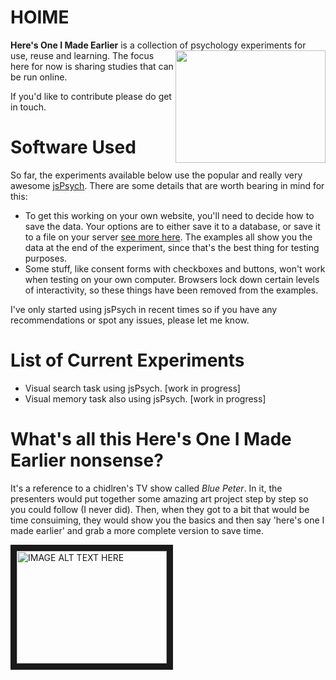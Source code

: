 # HOIME
 **Here's One I Made Earlier** is a collection of psychology experiments for use, reuse and learning. <img align="right" src="readmeFiles/hoime.png" width='240' height='180'> The focus here for now is sharing studies that can be run online. 

 If you'd like to contribute please do get in touch.


# Software Used

 So far, the experiments available below use the popular and really very awesome [jsPsych](https://www.jspsych.org/). There are some details that are worth bearing in mind for this:

 - To get this working on your own website, you'll need to decide how to save the data. Your options are to either save it to a database, or save it to a file on your server [see more here](https://www.jspsych.org/overview/data/). The examples all show you the data at the end of the experiment, since that's the best thing for testing purposes. 
 - Some stuff, like consent forms with checkboxes and buttons, won't work when testing on your own computer. Browsers lock down certain levels of interactivity, so these things have been removed from the examples.

 I've only started using jsPsych in recent times so if you have any recommendations or spot any issues, please let me know.

# List of Current Experiments

 - Visual search task using jsPsych. [work in progress]
 - Visual memory task also using jsPsych. [work in progress]

# What's all this Here's One I Made Earlier nonsense?

It's a reference to a chidlren's TV show called *Blue Peter*. In it, the presenters would put together some amazing art project step by step so you could follow (I never did). Then, when they got to a bit that would be time consuiming, they would show you the basics and then say 'here's one I made earlier' and grab a more complete version to save time. 

<a href="https://www.youtube.com/watch?feature=player_embedded&v=R-URZ2j_oRM
" target="_blank"><img src="http://img.youtube.com/vi/R-URZ2j_oRM/0.jpg" 
alt="IMAGE ALT TEXT HERE" width="240" height="180" border="10" /></a>